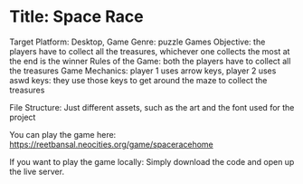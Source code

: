 # Title: Space Race #
Target Platform: Desktop, 
Game Genre: puzzle 
Games Objective: the players have to collect all the treasures, whichever one collects the most at the end is the winner 
Rules of the Game: both the players have to collect all the treasures 
Game Mechanics: player 1 uses arrow keys, player 2 uses aswd keys: they use those keys to get around the maze to collect the treasures 

File Structure: Just different assets, such as the art and the font used for the project 

You can play the game here: https://reetbansal.neocities.org/game/spaceracehome 

If you want to play the game locally: 
Simply download the code and open up the live server. 
